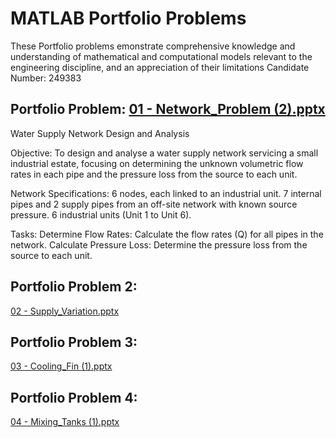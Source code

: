# MATLAB Portfolio Problems
These Portfolio problems emonstrate comprehensive knowledge and understanding of mathematical and computational models relevant to the engineering discipline, and an appreciation of their limitations
Candidate Number: 249383

## Portfolio Problem: [01 - Network_Problem (2).pptx](https://github.com/user-attachments/files/16193376/01.-.Network_Problem.2.pptx) 
Water Supply Network Design and Analysis

Objective:
To design and analyse a water supply network servicing a small industrial estate, focusing on determining the unknown volumetric flow rates in each pipe and the pressure loss from the source to each unit.

Network Specifications: 6 nodes, each linked to an industrial unit. 7 internal pipes and 2 supply pipes from an off-site network with known source pressure. 6 industrial units (Unit 1 to Unit 6).

Tasks:
Determine Flow Rates: Calculate the flow rates (Q) for all pipes in the network.
Calculate Pressure Loss: Determine the pressure loss from the source to each unit.


## Portfolio Problem 2:
[02 - Supply_Variation.pptx](https://github.com/user-attachments/files/16193378/02.-.Supply_Variation.pptx)

## Portfolio Problem 3:
[03 - Cooling_Fin (1).pptx](https://github.com/user-attachments/files/16193379/03.-.Cooling_Fin.1.pptx)

## Portfolio Problem 4:
[04 - Mixing_Tanks (1).pptx](https://github.com/user-attachments/files/16193382/04.-.Mixing_Tanks.1.pptx)
